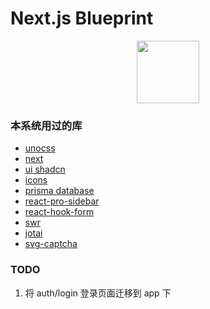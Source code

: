 <h1 align-center >Next.js Blueprint</h1>

<p align-center style="text-align: center;">
	<img style="width: 100px; margin: 0 auto;" src="https://s2.loli.net/2023/06/30/v7ocKObR8NkTmiM.png" />
</p>

### 本系统用过的库

- [unocss](https://unocss.org/)
- [next](https://nextjs.org/)
- [ui shadcn](https://ui.shadcn.com/docs/installation)
- [icons](https://tabler-icons.io/)
- [prisma database](https://www.prisma.io/docs/getting-started/setup-prisma/start-from-scratch/relational-databases/using-prisma-migrate-typescript-mysql)
- [react-pro-sidebar](https://github.com/azouaoui-med/react-pro-sidebar)
- [react-hook-form](https://react-hook-form.com/docs/useform/resetfield)
- [swr](https://swr.vercel.app/docs/getting-started)
- [jotai](https://jotai.org/docs/core/use-atom)
- [svg-captcha](https://github.com/produck/svg-captcha/blob/1.x/README_CN.md)

### TODO

1. 将 auth/login 登录页面迁移到 app 下
